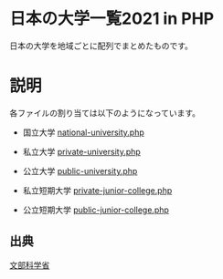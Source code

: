# 日本の大学一覧2021 in PHP
 日本の大学を地域ごとに配列でまとめたものです。
 
 
# 説明

各ファイルの割り当ては以下のようになっています。

- 国立大学
[national-university.php](https://github.com/kuzira263/university-list-2021/blob/main/national-university.php)

- 私立大学
[private-university.php](https://github.com/kuzira263/university-list-2021/blob/main/private-university.php)

- 公立大学
[public-university.php](https://github.com/kuzira263/university-list-2021/blob/main/public-university.php)

- 私立短期大学
[private-junior-college.php](https://github.com/kuzira263/university-list-2021/blob/main/private-junior-college.php)

- 公立短期大学
[public-junior-college.php](https://github.com/kuzira263/university-list-2021/blob/main/public-junior-college.php)


## 出典

[文部科学省](https://www.mext.go.jp/b_menu/link/1294885.htm)
